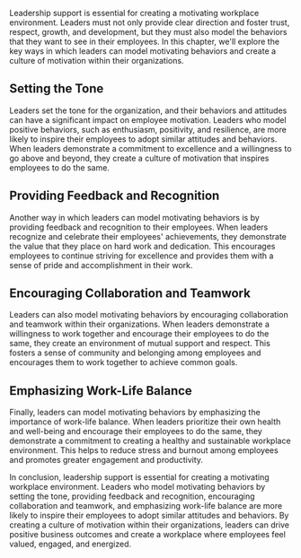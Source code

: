 
Leadership support is essential for creating a motivating workplace environment. Leaders must not only provide clear direction and foster trust, respect, growth, and development, but they must also model the behaviors that they want to see in their employees. In this chapter, we'll explore the key ways in which leaders can model motivating behaviors and create a culture of motivation within their organizations.

Setting the Tone
----------------

Leaders set the tone for the organization, and their behaviors and attitudes can have a significant impact on employee motivation. Leaders who model positive behaviors, such as enthusiasm, positivity, and resilience, are more likely to inspire their employees to adopt similar attitudes and behaviors. When leaders demonstrate a commitment to excellence and a willingness to go above and beyond, they create a culture of motivation that inspires employees to do the same.

Providing Feedback and Recognition
----------------------------------

Another way in which leaders can model motivating behaviors is by providing feedback and recognition to their employees. When leaders recognize and celebrate their employees' achievements, they demonstrate the value that they place on hard work and dedication. This encourages employees to continue striving for excellence and provides them with a sense of pride and accomplishment in their work.

Encouraging Collaboration and Teamwork
--------------------------------------

Leaders can also model motivating behaviors by encouraging collaboration and teamwork within their organizations. When leaders demonstrate a willingness to work together and encourage their employees to do the same, they create an environment of mutual support and respect. This fosters a sense of community and belonging among employees and encourages them to work together to achieve common goals.

Emphasizing Work-Life Balance
-----------------------------

Finally, leaders can model motivating behaviors by emphasizing the importance of work-life balance. When leaders prioritize their own health and well-being and encourage their employees to do the same, they demonstrate a commitment to creating a healthy and sustainable workplace environment. This helps to reduce stress and burnout among employees and promotes greater engagement and productivity.

In conclusion, leadership support is essential for creating a motivating workplace environment. Leaders who model motivating behaviors by setting the tone, providing feedback and recognition, encouraging collaboration and teamwork, and emphasizing work-life balance are more likely to inspire their employees to adopt similar attitudes and behaviors. By creating a culture of motivation within their organizations, leaders can drive positive business outcomes and create a workplace where employees feel valued, engaged, and energized.
